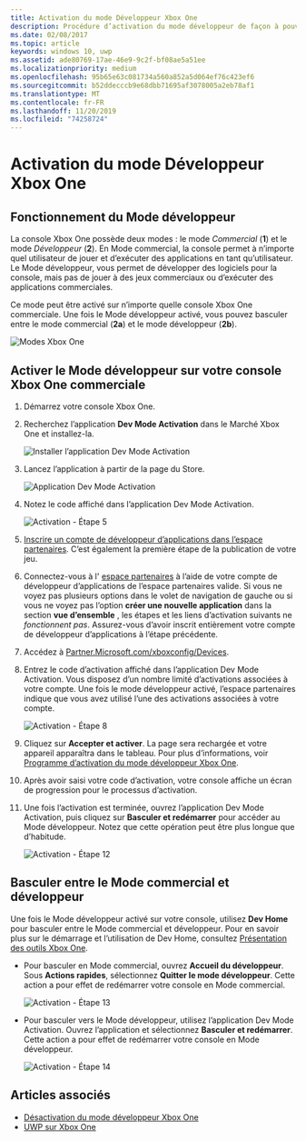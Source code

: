```yaml
---
title: Activation du mode Développeur Xbox One
description: Procédure d’activation du mode développeur de façon à pouvoir basculer du mode commercial vers le mode développeur et inversement.
ms.date: 02/08/2017
ms.topic: article
keywords: windows 10, uwp
ms.assetid: ade80769-17ae-46e9-9c2f-bf08ae5a51ee
ms.localizationpriority: medium
ms.openlocfilehash: 95b65e63c081734a560a852a5d064ef76c423ef6
ms.sourcegitcommit: b52ddecccb9e68dbb71695af3078005a2eb78af1
ms.translationtype: MT
ms.contentlocale: fr-FR
ms.lasthandoff: 11/20/2019
ms.locfileid: "74258724"
---
```

# <a name="xbox-one-developer-mode-activation"></a>Activation du mode Développeur Xbox One

## <a name="how-developer-mode-works"></a>Fonctionnement du Mode développeur
La console Xbox One possède deux modes : le mode *Commercial* (**1**) et le mode *Développeur* (**2**). En Mode commercial, la console permet à n’importe quel utilisateur de jouer et d’exécuter des applications en tant qu’utilisateur. Le Mode développeur, vous permet de développer des logiciels pour la console, mais pas de jouer à des jeux commerciaux ou d’exécuter des applications commerciales.

Ce mode peut être activé sur n’importe quelle console Xbox One commerciale. Une fois le Mode développeur activé, vous pouvez basculer entre le mode commercial (**2a**) et le mode développeur (**2b**).

![Modes Xbox One](images/dev-mode-flow.png)

## <a name="activate-developer-mode-on-your-retail-xbox-one-console"></a>Activer le Mode développeur sur votre console Xbox One commerciale

1.  Démarrez votre console Xbox One.

2.  Recherchez l’application **Dev Mode Activation** dans le Marché Xbox One et installez-la.

    ![Installer l’application Dev Mode Activation](images/devkit-activation-1.png)

3.  Lancez l’application à partir de la page du Store.

    ![Application Dev Mode Activation](images/devkit-activation-2.png)

4.  Notez le code affiché dans l’application Dev Mode Activation.

    ![Activation - Étape 5](images/activation-step-5.png)  
    
5.  [Inscrire un compte de développeur d’applications dans l’espace partenaires](https://developer.microsoft.com/store/register).  C’est également la première étape de la publication de votre jeu.

6.  Connectez-vous à l' [espace partenaires](https://partner.microsoft.com/dashboard) à l’aide de votre compte de développeur d’applications de l’espace partenaires valide.  Si vous ne voyez pas plusieurs options dans le volet de navigation de gauche ou si vous ne voyez pas l’option **créer une nouvelle application** dans la section **vue d’ensemble** , les étapes et les liens d’activation suivants ne _fonctionnent pas_. Assurez-vous d’avoir inscrit entièrement votre compte de développeur d’applications à l’étape précédente.

7.  Accédez à [Partner.Microsoft.com/xboxconfig/Devices](https://partner.microsoft.com/xboxconfig/devices).

8.  Entrez le code d’activation affiché dans l’application Dev Mode Activation. Vous disposez d’un nombre limité d’activations associées à votre compte. Une fois le mode développeur activé, l’espace partenaires indique que vous avez utilisé l’une des activations associées à votre compte.

    ![Activation - Étape 8](images/activation-step-8-rs2.png)    
    
9.  Cliquez sur **Accepter et activer**. La page sera rechargée et votre appareil apparaîtra dans le tableau. Pour plus d’informations, voir [Programme d’activation du mode développeur Xbox One](https://docs.microsoft.com/legal/windows/agreements/xbox-one-developer-mode-activation).

10. Après avoir saisi votre code d’activation, votre console affiche un écran de progression pour le processus d’activation.  
    
11. Une fois l’activation est terminée, ouvrez l’application Dev Mode Activation, puis cliquez sur **Basculer et redémarrer** pour accéder au Mode développeur. Notez que cette opération peut être plus longue que d’habitude.

    ![Activation - Étape 12](images/activation-step-12.png)   

## <a name="switch-between-retail-and-developer-mode"></a>Basculer entre le Mode commercial et développeur
Une fois le Mode développeur activé sur votre console, utilisez **Dev Home** pour basculer entre le Mode commercial et développeur. Pour en savoir plus sur le démarrage et l’utilisation de Dev Home, consultez [Présentation des outils Xbox One](introduction-to-xbox-tools.md).

* Pour basculer en Mode commercial, ouvrez **Accueil du développeur**. Sous **Actions rapides**, sélectionnez **Quitter le mode développeur**. Cette action a pour effet de redémarrer votre console en Mode commercial.    

  ![Activation - Étape 13](images/activation-step-13-rs4.png)  
  
* Pour basculer vers le Mode développeur, utilisez l’application Dev Mode Activation. Ouvrez l’application et sélectionnez **Basculer et redémarrer**. Cette action a pour effet de redémarrer votre console en Mode développeur.  

  ![Activation - Étape 14](images/activation-step-12.png)  

## <a name="see-also"></a>Articles associés
- [Désactivation du mode développeur Xbox One](devkit-deactivation.md)
- [UWP sur Xbox One](index.md)
